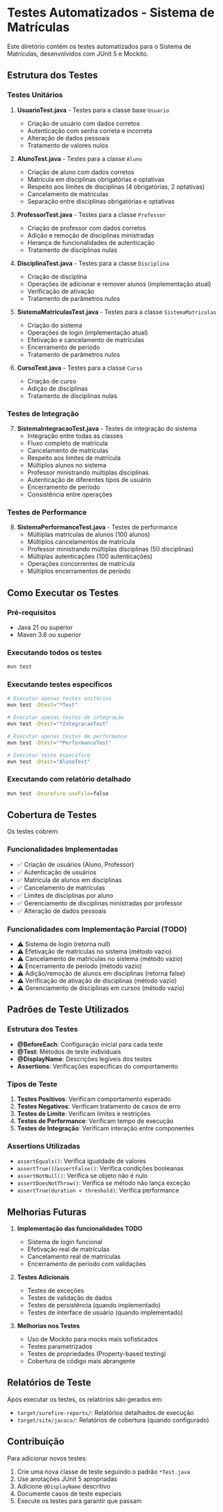 # Testes Automatizados - Sistema de Matrículas

Este diretório contém os testes automatizados para o Sistema de Matrículas, desenvolvidos com JUnit 5 e Mockito.

## Estrutura dos Testes

### Testes Unitários

1. **UsuarioTest.java** - Testes para a classe base `Usuario`
   - Criação de usuário com dados corretos
   - Autenticação com senha correta e incorreta
   - Alteração de dados pessoais
   - Tratamento de valores nulos

2. **AlunoTest.java** - Testes para a classe `Aluno`
   - Criação de aluno com dados corretos
   - Matrícula em disciplinas obrigatórias e optativas
   - Respeito aos limites de disciplinas (4 obrigatórias, 2 optativas)
   - Cancelamento de matrículas
   - Separação entre disciplinas obrigatórias e optativas

3. **ProfessorTest.java** - Testes para a classe `Professor`
   - Criação de professor com dados corretos
   - Adição e remoção de disciplinas ministradas
   - Herança de funcionalidades de autenticação
   - Tratamento de disciplinas nulas

4. **DisciplinaTest.java** - Testes para a classe `Disciplina`
   - Criação de disciplina
   - Operações de adicionar e remover alunos (implementação atual)
   - Verificação de ativação
   - Tratamento de parâmetros nulos

5. **SistemaMatriculasTest.java** - Testes para a classe `SistemaMatriculas`
   - Criação do sistema
   - Operações de login (implementação atual)
   - Efetivação e cancelamento de matrículas
   - Encerramento de período
   - Tratamento de parâmetros nulos

6. **CursoTest.java** - Testes para a classe `Curso`
   - Criação de curso
   - Adição de disciplinas
   - Tratamento de disciplinas nulas

### Testes de Integração

7. **SistemaIntegracaoTest.java** - Testes de integração do sistema
   - Integração entre todas as classes
   - Fluxo completo de matrícula
   - Cancelamento de matrículas
   - Respeito aos limites de matrícula
   - Múltiplos alunos no sistema
   - Professor ministrando múltiplas disciplinas
   - Autenticação de diferentes tipos de usuário
   - Encerramento de período
   - Consistência entre operações

### Testes de Performance

8. **SistemaPerformanceTest.java** - Testes de performance
   - Múltiplas matrículas de alunos (100 alunos)
   - Múltiplos cancelamentos de matrícula
   - Professor ministrando múltiplas disciplinas (50 disciplinas)
   - Múltiplas autenticações (100 autenticações)
   - Operações concorrentes de matrícula
   - Múltiplos encerramentos de período

## Como Executar os Testes

### Pré-requisitos
- Java 21 ou superior
- Maven 3.6 ou superior

### Executando todos os testes
```bash
mvn test
```

### Executando testes específicos
```bash
# Executar apenas testes unitários
mvn test -Dtest="*Test"

# Executar apenas testes de integração
mvn test -Dtest="*IntegracaoTest"

# Executar apenas testes de performance
mvn test -Dtest="*PerformanceTest"

# Executar teste específico
mvn test -Dtest="AlunoTest"
```

### Executando com relatório detalhado
```bash
mvn test -Dsurefire.useFile=false
```

## Cobertura de Testes

Os testes cobrem:

### Funcionalidades Implementadas
- ✅ Criação de usuários (Aluno, Professor)
- ✅ Autenticação de usuários
- ✅ Matrícula de alunos em disciplinas
- ✅ Cancelamento de matrículas
- ✅ Limites de disciplinas por aluno
- ✅ Gerenciamento de disciplinas ministradas por professor
- ✅ Alteração de dados pessoais

### Funcionalidades com Implementação Parcial (TODO)
- ⚠️ Sistema de login (retorna null)
- ⚠️ Efetivação de matrículas no sistema (método vazio)
- ⚠️ Cancelamento de matrículas no sistema (método vazio)
- ⚠️ Encerramento de período (método vazio)
- ⚠️ Adição/remoção de alunos em disciplinas (retorna false)
- ⚠️ Verificação de ativação de disciplinas (método vazio)
- ⚠️ Gerenciamento de disciplinas em cursos (método vazio)

## Padrões de Teste Utilizados

### Estrutura dos Testes
- **@BeforeEach**: Configuração inicial para cada teste
- **@Test**: Métodos de teste individuais
- **@DisplayName**: Descrições legíveis dos testes
- **Assertions**: Verificações específicas do comportamento

### Tipos de Teste
1. **Testes Positivos**: Verificam comportamento esperado
2. **Testes Negativos**: Verificam tratamento de casos de erro
3. **Testes de Limite**: Verificam limites e restrições
4. **Testes de Performance**: Verificam tempo de execução
5. **Testes de Integração**: Verificam interação entre componentes

### Assertions Utilizadas
- `assertEquals()`: Verifica igualdade de valores
- `assertTrue()`/`assertFalse()`: Verifica condições booleanas
- `assertNotNull()`: Verifica se objeto não é nulo
- `assertDoesNotThrow()`: Verifica se método não lança exceção
- `assertTrue(duration < threshold)`: Verifica performance

## Melhorias Futuras

1. **Implementação das funcionalidades TODO**
   - Sistema de login funcional
   - Efetivação real de matrículas
   - Cancelamento real de matrículas
   - Encerramento de período com validações

2. **Testes Adicionais**
   - Testes de exceções
   - Testes de validação de dados
   - Testes de persistência (quando implementado)
   - Testes de interface de usuário (quando implementado)

3. **Melhorias nos Testes**
   - Uso de Mockito para mocks mais sofisticados
   - Testes parametrizados
   - Testes de propriedades (Property-based testing)
   - Cobertura de código mais abrangente

## Relatórios de Teste

Após executar os testes, os relatórios são gerados em:
- `target/surefire-reports/`: Relatórios detalhados de execução
- `target/site/jacoco/`: Relatórios de cobertura (quando configurado)

## Contribuição

Para adicionar novos testes:
1. Crie uma nova classe de teste seguindo o padrão `*Test.java`
2. Use anotações JUnit 5 apropriadas
3. Adicione `@DisplayName` descritivo
4. Documente casos de teste especiais
5. Execute os testes para garantir que passam
